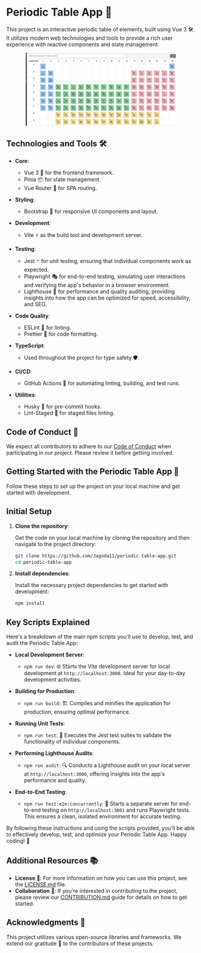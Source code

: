 # Periodic Table App 🧪

This project is an interactive periodic table of elements, built using Vue 3 🛠️. It utilizes modern web technologies and tools to provide a rich user experience with reactive components and state management.

<p align="center">
  <img src="./assets/periodic-table-vue.png" alt="Screenshot of the app" width="400"/>
</p>

## Technologies and Tools 🛠️

- **Core**:
  - Vue 3 🖖 for the frontend framework.
  - Pinia 📦 for state management.
  - Vue Router 🚦 for SPA routing.
  
- **Styling**:
  - Bootstrap 🎨 for responsive UI components and layout.
  
- **Development**:
  - Vite ⚡ as the build tool and development server.
  
- **Testing**:
  - Jest 🃏 for unit testing, ensuring that individual components work as expected.
  - Playwright 🎭 for end-to-end testing, simulating user interactions and verifying the app's behavior in a browser environment.
  - Lighthouse 🌅 for performance and quality auditing, providing insights into how the app can be optimized for speed, accessibility, and SEO.
  
- **Code Quality**:
  - ESLint 🧹 for linting.
  - Prettier 🎨 for code formatting.
  
- **TypeScript**:
  - Used throughout the project for type safety 🛡️.
  
- **CI/CD**:
  - GitHub Actions 🚀 for automating linting, building, and test runs.
  
- **Utilities**:
  - Husky 🐶 for pre-commit hooks.
  - Lint-Staged 🚩 for staged files linting.

## Code of Conduct 📜

We expect all contributors to adhere to our [Code of Conduct](./CODE_OF_CONDUCT.md) when participating in our project. Please review it before getting involved.

## Getting Started with the Periodic Table App 🚀

Follow these steps to set up the project on your local machine and get started with development.

## Initial Setup

1. **Clone the repository**:

   Get the code on your local machine by cloning the repository and then navigate to the project directory:

    ```bash
    git clone https://github.com/Jagoda11/periodic-table-app.git
    cd periodic-table-app
    ```

2. **Install dependencies**:

   Install the necessary project dependencies to get started with development:

    ```bash
    npm install
    ```

## Key Scripts Explained

Here's a breakdown of the main npm scripts you'll use to develop, test, and audit the Periodic Table App:

- **Local Development Server**:
  - `npm run dev`: 🌐 Starts the Vite development server for local development at `http://localhost:3000`. Ideal for your day-to-day development activities.

- **Building for Production**:
  - `npm run build`: 🏗️ Compiles and minifies the application for production, ensuring optimal performance.

- **Running Unit Tests**:
  - `npm run test`: 🧪 Executes the Jest test suites to validate the functionality of individual components.

- **Performing Lighthouse Audits**:
  - `npm run audit`: 🔍 Conducts a Lighthouse audit on your local server at `http://localhost:3000`, offering insights into the app's performance and quality.

- **End-to-End Testing**:
  - `npm run test:e2e:concurrently`: 🤖 Starts a separate server for end-to-end testing on `http://localhost:3001` and runs Playwright tests. This ensures a clean, isolated environment for accurate testing.

By following these instructions and using the scripts provided, you'll be able to effectively develop, test, and optimize your Periodic Table App. Happy coding! 🎉

## Additional Resources 📚

- **License** 📄: For more information on how you can use this project, see the [LICENSE.md](./LICENSE.md) file.
- **Collaboration** 👥: If you're interested in contributing to the project, please review our [CONTRIBUTION.md](./CONTRIBUTION.md) guide for details on how to get started.

## Acknowledgments 🙏

This project utilizes various open-source libraries and frameworks. We extend our gratitude 🙌 to the contributors of these projects.
